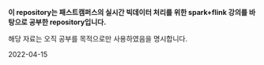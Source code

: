 **이 repository는 패스트캠퍼스의 실시간 빅데이터 처리를 위한 spark+flink 강의를 바탕으로 공부한 repository입니다.**

해당 자료는 오직 공부를 목적으로만 사용하였음을 명시합니다.

2022-04-15